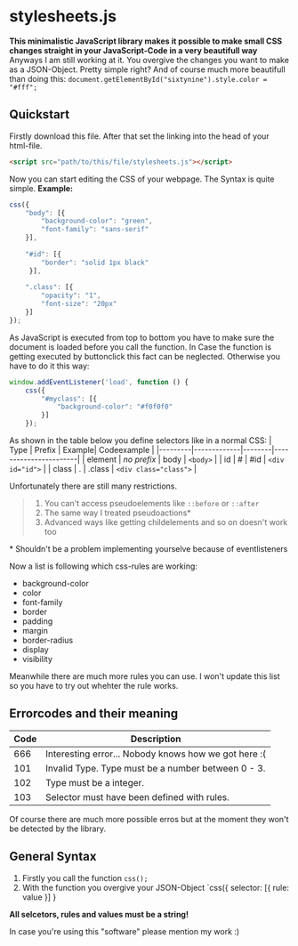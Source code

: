 # stylesheets.js

**This minimalistic JavaScript library makes it possible to make small CSS changes straight in your JavaScript-Code in a very beautifull way**
Anyways I am still working at it. You overgive the changes you want to make as a JSON-Object. Pretty simple right? And of course much more beautifull than doing this: `document.getElementById("sixtynine").style.color = "#fff";`

## Quickstart
Firstly download this file. After that set the linking into the head of your html-file.
```html
<script src="path/to/this/file/stylesheets.js"></script>
```

Now you can start editing the CSS of your webpage. The Syntax is quite simple.
**Example:**
```js
css({
    "body": [{
        "background-color": "green",
        "font-family": "sans-serif" 
    }], 
        
    "#id": [{
        "border": "solid 1px black"
     }],
        
    ".class": [{
        "opacity": "1",
        "font-size": "20px"
    }]
});
```

As JavaScript is executed from top to bottom you have to make sure the document is loaded before you call the function. In Case the function is getting executed by buttonclick this fact can be neglected. Otherwise you have to do it this way:
```js
window.addEventListener('load', function () {
    css({
        "#myclass": [{
            "background-color": "#f0f0f0"
        }]
    });
```

As shown in the table below you define selectors like in a normal CSS:
| Type    | Prefix      | Example| Codeexample           |
|---------|-------------|--------|-----------------------|
| element | _no prefix_ | body   | `<body>`              |
| id      | #           | #id    | `<div id="id">`       |
| class   | .           | .class | `<div class="class">` |

Unfortunately there are still many restrictions.

> 1. You can't access pseudoelements like `::before` or `::after`
> 2. The same way I treated pseudoactions\*
> 3. Advanced ways like getting childelements and so on doesn't work too

\* Shouldn't be a problem implementing yourselve because of eventlisteners 

Now a list is following which css-rules are working:
- background\-color
- color
- font-family
- border
- padding
- margin
- border-radius
- display
- visibility

Meanwhile there are much more rules you can use. I won't update this list so you have to try out whehter the rule works.

## Errorcodes and their meaning

| Code | Description                                          |
|------|------------------------------------------------------|
| 666  | Interesting error... Nobody knows how we got here :( |
| 101  | Invalid Type. Type must be a number between 0 - 3.   |
| 102  | Type must be a integer.                              |
| 103  | Selector must have been defined with rules.          |

Of course there are much more possible erros but at the moment they won't be detected by the library.

## General Syntax
1. Firstly you call the function `css();`
2. With the function you overgive your JSON-Object `css({ selector: [{ rule: value }] }

**All selcetors, rules and values must be a string!**



In case you're using this "software" please mention my work :)
